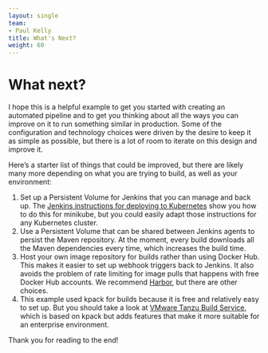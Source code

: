 ```yaml
---
layout: single
team:
- Paul Kelly
title: What's Next?
weight: 60
---
```


# What next?

I hope this is a helpful example to get you started with creating an automated pipeline and to get you thinking about all the ways you can improve on it to run something similar in production. Some of the configuration and technology choices were driven by the desire to keep it as simple as possible, but there is a lot of room to iterate on this design and improve it. 

Here’s a starter list of things that could be improved, but there are likely many more depending on what you are trying to build, as well as your environment: 



1. Set up a Persistent Volume for Jenkins that you can manage and back up. The [Jenkins instructions for deploying to Kubernetes](https://www.jenkins.io/doc/book/installing/kubernetes/) show you how to do this for minikube, but you could easily adapt those instructions for any Kubernetes cluster.
2. Use a Persistent Volume that can be shared between Jenkins agents to persist the Maven repository. At the moment, every build downloads all the Maven dependencies every time, which increases the build time. 
3. Host your own image repository for builds rather than using Docker Hub. This makes it easier to set up webhook triggers back to Jenkins. It also avoids the problem of rate limiting for image pulls that happens with free Docker Hub accounts. We recommend [Harbor](https://goharbor.io), but there are other choices. 
4. This example used kpack for builds because it is free and relatively easy to set up. But you should take a look at [VMware Tanzu Build Service](https://docs.vmware.com/en/VMware-Tanzu-Build-Service/index.html), which is based on kpack but adds features that make it more suitable for an enterprise environment. 

Thank you for reading to the end! 
